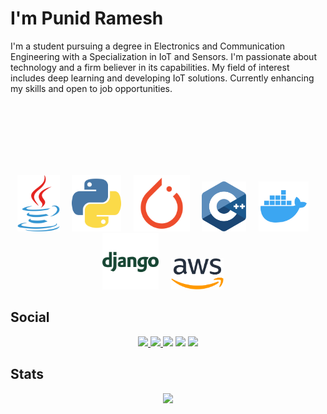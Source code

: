 # I'm Punid Ramesh
<p>I'm a student pursuing a degree in Electronics and Communication Engineering with a Specialization in IoT and Sensors. I'm passionate about technology and a firm believer in its capabilities. My field of interest includes deep learning and developing IoT solutions. Currently enhancing my skills and open to job opportunities.</p>
<br><br><br><br><br><br>

<p align = "center">
  <img src = "https://github.com/punidramesh/punidramesh/blob/master/assets/java.svg" height = "90px">&nbsp&nbsp&nbsp&nbsp
  <img src = "https://github.com/punidramesh/punidramesh/blob/master/assets/python.svg" height = "90px">&nbsp&nbsp&nbsp&nbsp
  <img src = "https://github.com/punidramesh/punidramesh/blob/master/assets/pytorch.svg" height = "90px">&nbsp&nbsp&nbsp&nbsp
  <img src = "https://github.com/punidramesh/punidramesh/blob/master/assets/c++.svg" height = "80px">&nbsp&nbsp&nbsp&nbsp
  <img src = "https://github.com/punidramesh/punidramesh/blob/master/assets/docker.svg" height = "80px">&nbsp&nbsp&nbsp&nbsp
  <img src = "https://github.com/punidramesh/punidramesh/blob/master/assets/django.svg" height = "90px">&nbsp&nbsp&nbsp&nbsp
  <img src = "https://github.com/punidramesh/punidramesh/blob/master/assets/aws.svg" height = "50px">&nbsp&nbsp&nbsp&nbsp
</p>

## Social
<p align="center">
    <a href="https://www.linkedin.com/in/punid/"><img src="https://img.shields.io/badge/Linkedin-black?style=for-the-badge&logo=linkedin&logoColor=white" height=35>    </a>
    <a href="https://www.twitter.com/punidramesh"><img src="https://img.shields.io/badge/Twitter-black?style=for-the-badge&logo=twitter&logoColor=white"height=35>     </a>
    <a href="https://medium.com/@punidramesh"><img src = "https://img.shields.io/badge/Medium-black?style=for-the-badge&logo=medium&logoColor=white" height=35></a>
    <a href="https://www.instagram.com/prdeck/"><img src="https://img.shields.io/badge/Instagram-black?style=for-the-badge&logo=instagram&logoColor=white"         height=35></a>
    <a href="https://www.facebook.com/punid.ramesh"><img src="https://img.shields.io/badge/Facebook-black?style=for-the-badge&logo=facebook&logoColor=white"   height=35></a>
</p>

## Stats
<p align="center">
  <img src="https://github-readme-stats.vercel.app/api?username=punidramesh&show_icons=true&hide_border=true"">
</p>
